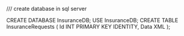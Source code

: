 /// create database in sql server

CREATE DATABASE InsuranceDB; 
 USE InsuranceDB; 
  CREATE TABLE InsuranceRequests 
( Id INT PRIMARY KEY IDENTITY, 
 Data XML );  
